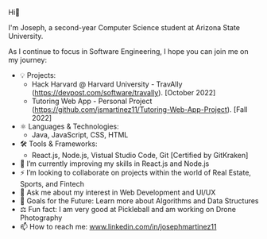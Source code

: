 Hi👋

I'm Joseph, a second-year Computer Science student at Arizona State University.

As I continue to focus in Software Engineering, I hope you can join me on my journey:

- 💡 Projects:
  - Hack Harvard @ Harvard University - TravAlly (https://devpost.com/software/travally). [October 2022]
  - Tutoring Web App - Personal Project (https://github.com/jsmartinez11/Tutoring-Web-App-Project). [Fall 2022]
- ⚛️ Languages & Technologies: 
  - Java, JavaScript, CSS, HTML
- 🛠 Tools & Frameworks:
  - React.js, Node.js, Vistual Studio Code, Git [Certified by GitKraken]
- 🌱 I’m currently improving my skills in React.js and Node.js
- ⚡ I’m looking to collaborate on projects within the world of Real Estate, Sports, and Fintech
- 💎 Ask me about my interest in Web Development and UI/UX
- 🚀 Goals for the Future: Learn more about Algorithms and Data Structures
- ⚖️ Fun fact: I am very good at Pickleball and am working on Drone Photography
- 📫 How to reach me: www.linkedin.com/in/josephmartinez11
